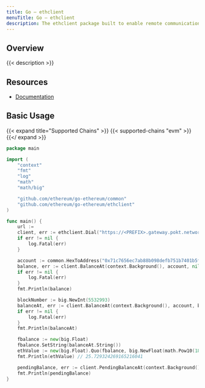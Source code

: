 ```yaml
---
title: Go – ethclient
menuTitle: Go – ethclient
description: The ethclient package built to enable remote communication directly to an ethereum mode, including RPC access over HTTP.
---
```


## Overview

{{< description >}}

## Resources

- [Documentation](https://goethereumbook.org/client-setup/)

## Basic Usage

{{< expand title="Supported Chains" >}}
{{< supported-chains "evm" >}}
{{</ expand >}}

```go
package main

import (
    "context"
    "fmt"
    "log"
    "math"
    "math/big"

    "github.com/ethereum/go-ethereum/common"
    "github.com/ethereum/go-ethereum/ethclient"
)

func main() {
    url :=
    client, err := ethclient.Dial("https://<PREFIX>.gateway.pokt.network/v1/lb/<PORTAL-ID>")
    if err != nil {
        log.Fatal(err)
    }

    account := common.HexToAddress("0x71c7656ec7ab88b098defb751b7401b5f6d8976f")
    balance, err := client.BalanceAt(context.Background(), account, nil)
    if err != nil {
        log.Fatal(err)
    }
    fmt.Println(balance)

    blockNumber := big.NewInt(5532993)
    balanceAt, err := client.BalanceAt(context.Background(), account, blockNumber)
    if err != nil {
        log.Fatal(err)
    }
    fmt.Println(balanceAt)

    fbalance := new(big.Float)
    fbalance.SetString(balanceAt.String())
    ethValue := new(big.Float).Quo(fbalance, big.NewFloat(math.Pow10(18)))
    fmt.Println(ethValue) // 25.729324269165216041

    pendingBalance, err := client.PendingBalanceAt(context.Background(), account)
    fmt.Println(pendingBalance)
}
```
